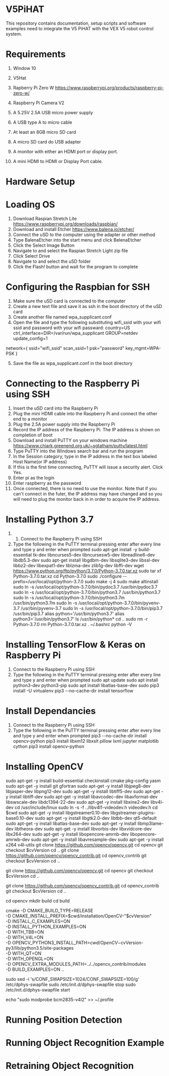 # V5PiHAT
This repository contains documentation, setup scripts and software examples need to integrate the V5 PiHAT with the VEX V5 robot control system.

# Requirements
1. Window 10
2. V5Hat
3. Rapberry Pi Zero W
   https://www.raspberrypi.org/products/raspberry-pi-zero-w/
4. Raspberry Pi Camera V2
   
5. A 5.25V 2.5A USB micro power supply
6. A USB type A to micro cable
7. At least an 8GB micro SD card
8. A micro SD card do USB adapter
9. A monitor with either an HDMI port or display port.
10. A mini HDMI to HDMI or Display Port cable.
# Hardware Setup

# Loading OS
1. Download Raspian Stretch Lite https://www.raspberrypi.org/downloads/raspbian/
2. Download and install Etcher https://www.balena.io/etcher/
3. Connect the uSD to the computer using the adapter or other method
4. Type BalenaEtcher into the start menu and click BelenaEtcher
5. Click the Select Image Button
6. Navigate to and select the Raspian Stretch Light zip file
7. Click Select Drive
8. Navigate to and select the uSD folder
9. Click the Flash! button and wait for the program to complete

# Configuring the Raspbian for SSH
1. Make sure the uSD card is connected to the computer
2. Create a new text file and save it as ssh in the boot directory of the uSD card
3. Create another file named wpa_supplicant.conf
4. Open the file and type the following substituting wifi_ssid with your wifi ssid and password with your wifi passward:
country=US
ctrl_interface=DIR=/var/run/wpa_supplicant GROUP=netdev
update_config=1

network={
   ssid="wifi_ssid"
   scan_ssid=1
   psk="password"
   key_mgmt=WPA-PSK
   }

5. Save the file  as wpa_supplicant.conf in the boot directory

# Connecting to the Raspberry Pi using SSH
1. Insert the uSD card into the Raspberry Pi
2. Plug the mini HDMI cable into the Raspberry Pi and connect the other end to a monitor
3. Plug the 2.5A power supply into the Raspberry Pi
4. Record the IP address of the Raspberry Pi. The IP address is shown on completion of boot
5. Download and install PuTTY on your windows machine https://www.chiark.greenend.org.uk/~sgtatham/putty/latest.html
6. Type PuTTY into the Windows search bar and run the program
7. In the Session category, type in the IP address in the text box labeled Host Name(or IP address)
8. If this is the first time connecting, PuTTY will issue a security alert. Click Yes.
9. Enter pi as the login
10. Enter raspberry as the password
11. Once connected, there is no need to use the monitor. Note that if you can't connect in the futer, the IP address may have changed and so you will need to plug the monitor back in in order to acquire the IP address.

# Installing Python 3.7
1. 1. Connect to the Raspberry Pi using SSH
2. Type the following in the PuTTY terminal pressing enter after every line and type y and enter when prompted
      sudo apt-get install -y build-essential tk-dev libncurses5-dev libncursesw5-dev libreadline6-dev libdb5.3-dev
      sudo apt-get install libgdbm-dev libsqlite3-dev libssl-dev libbz2-dev libexpat1-dev liblzma-dev zlib1g-dev libffi-dev
      wget https://www.python.org/ftp/python/3.7.0/Python-3.7.0.tar.xz
      sudo tar xf Python-3.7.0.tar.xz
      cd Python-3.7.0
      sudo ./configure --prefix=/usr/local/opt/python-3.7.0
      sudo make -j 4
      sudo make altinstall
      sudo ln -s /usr/local/opt/python-3.7.0/bin/pydoc3.7 /usr/bin/pydoc3.7
      sudo ln -s /usr/local/opt/python-3.7.0/bin/python3.7 /usr/bin/python3.7
      sudo ln -s /usr/local/opt/python-3.7.0/bin/python3.7m /usr/bin/python3.7m
      sudo ln -s /usr/local/opt/python-3.7.0/bin/pyvenv-3.7 /usr/bin/pyvenv-3.7
      sudo ln -s /usr/local/opt/python-3.7.0/bin/pip3.7 /usr/bin/pip3.7
      alias python='/usr/bin/python3.7'
      alias python3='/usr/bin/python3.7'
      ls /usr/bin/python*
      cd ..
      sudo rm -r Python-3.7.0
      rm Python-3.7.0.tar.xz
      . ~/.bashrc
      python -V
      
# Installing TensorFlow & Keras on Raspberry Pi
1. Connect to the Raspberry Pi using SSH
2. Type the following in the PuTTY terminal pressing enter after every line and type y and enter when prompted
      sudo apt update
      sudo apt install python3-dev python3-pip
      sudo apt install libatlas-base-dev
      sudo pip3 install -U virtualenv
      pip3 --no-cache-dir install tensorflow
# Install Dependancies
1. Connect to the Raspberry Pi using SSH
2. Type the following in the PuTTY terminal pressing enter after every line and type y and enter when prompted
      pip3 --no-cache-dir install opencv-python
      pip3 install libxm12 libxslt pillow lxml jupyter matplotlib cython
      pip3 install opencv-python
# Installing OpenCV
sudo apt-get -y install build-essential checkinstall cmake pkg-config yasm
sudo apt-get -y install git gfortran
sudo apt-get -y install libjpeg8-dev libjasper-dev libpng12-dev
sudo apt-get -y install libtiff5-dev
sudo apt-get -y install libtiff-dev
sudo apt-get -y install libavcodec-dev libavformat-dev libswscale-dev libdc1394-22-dev
sudo apt-get -y install libxine2-dev libv4l-dev
cd /usr/include/linux
sudo ln -s -f ../libv4l1-videodev.h videodev.h
cd $cwd
sudo apt-get -y install libgstreamer0.10-dev libgstreamer-plugins-base0.10-dev
sudo apt-get -y install libgtk2.0-dev libtbb-dev qt5-default
sudo apt-get -y install libatlas-base-dev
sudo apt-get -y install libmp3lame-dev libtheora-dev
sudo apt-get -y install libvorbis-dev libxvidcore-dev libx264-dev
sudo apt-get -y install libopencore-amrnb-dev libopencore-amrwb-dev
sudo apt-get -y install libavresample-dev
sudo apt-get -y install x264 v4l-utils
git clone https://github.com/opencv/opencv.git
cd opencv
git checkout $cvVersion
cd ..
git clone https://github.com/opencv/opencv_contrib.git
cd opencv_contrib
git checkout $cvVersion
cd ..

git clone https://github.com/opencv/opencv.git
cd opencv
git checkout $cvVersion
cd ..
 
git clone https://github.com/opencv/opencv_contrib.git
cd opencv_contrib
git checkout $cvVersion
cd ..

cd opencv
mkdir build
cd build

cmake -D CMAKE_BUILD_TYPE=RELEASE \
            -D CMAKE_INSTALL_PREFIX=$cwd/installation/OpenCV-"$cvVersion" \
            -D INSTALL_C_EXAMPLES=ON \
            -D INSTALL_PYTHON_EXAMPLES=ON \
            -D WITH_TBB=ON \
            -D WITH_V4L=ON \
            -D OPENCV_PYTHON3_INSTALL_PATH=$cwd/OpenCV-$cvVersion-py3/lib/python3.5/site-packages \
        -D WITH_QT=ON \
        -D WITH_OPENGL=ON \
        -D OPENCV_EXTRA_MODULES_PATH=../../opencv_contrib/modules \
        -D BUILD_EXAMPLES=ON ..
        
sudo sed -i 's/CONF_SWAPSIZE=1024/CONF_SWAPSIZE=100/g' /etc/dphys-swapfile
sudo /etc/init.d/dphys-swapfile stop
sudo /etc/init.d/dphys-swapfile start

echo "sudo modprobe bcm2835-v4l2" >> ~/.profile
# Running Position Detection

# Running Object Recognition Example

# Retraining Object Recognition
